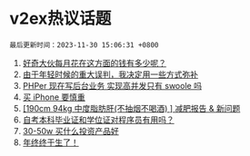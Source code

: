# v2ex热议话题

`最后更新时间：2023-11-30 15:06:31 +0800`

1. [好奇大伙每月花在这方面的钱有多少呢？](https://www.v2ex.com/t/996421)
1. [由于年轻时候的重大误判，我决定用一些方式弥补](https://www.v2ex.com/t/996449)
1. [PHPer 现在写后台业务 实现高并发只有 swoole 吗](https://www.v2ex.com/t/996296)
1. [买 iPhone 要慎重](https://www.v2ex.com/t/996248)
1. [[190cm 94kg 中度脂肪肝(不抽烟不喝酒) ] 减肥报告 & 新问题](https://www.v2ex.com/t/996422)
1. [自考本科毕业证和学位证对程序员有用吗？](https://www.v2ex.com/t/996290)
1. [30-50w 买什么投资产品好](https://www.v2ex.com/t/996424)
1. [年终终于生了！](https://www.v2ex.com/t/996390)


